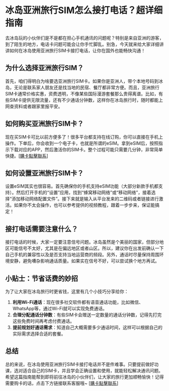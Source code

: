 # 冰岛亚洲旅行SIM怎么接打电话？超详细指南

去冰岛玩的小伙伴们是不是都在担心手机通讯的问题呢？特别是来自亚洲的游客，到了陌生的地方，电话卡问题可能会让你手忙脚乱。别急，今天就来给大家详细讲讲如何在冰岛使用亚洲旅行SIM卡接打电话，让你在国外也能畅快沟通！

## 为什么选择亚洲旅行SIM？

首先，咱们得明白为啥要选亚洲旅行SIM卡。如果你是亚洲人，带个本地号码到冰岛，无论是联系家人朋友还是找当地的民宿、餐厅都非常方便。而且，亚洲旅行SIM卡通常价格实惠，资费透明，不像某些国际漫游套餐那么贵得离谱。比如，有些SIM卡提供无限流量，还有不少通话分钟数，这样你在冰岛旅行时，随时都能上网查资料或者跟家里报平安。

## 如何购买亚洲旅行SIM卡？

现在买SIM卡可比以前方便多了！很多平台都支持在线订购，你可以直接在手机上操作。下单后，你会收到一个电子卡，也就是所谓的eSIM。拿到eSIM后，按照指示下载对应的APP，然后激活你的SIM卡。整个过程可能只需要几分钟，非常简单快捷。[[購卡點擊聯系](https://t.me/s/esim1088)]

## 如何设置亚洲旅行SIM卡？

设置eSIM其实也很容易。首先确保你的手机支持eSIM功能（大部分新款手机都支持）。然后打开手机的“设置”应用，找到“蜂窝移动网络”或“移动网络”，接着选择“添加移动网络配置文件”。接下来就是输入从平台发来的二维码或者链接进行激活。如果你不太会操作，也可以参考提供的视频教程，跟着一步步来，保证能搞定！

## 接打电话需要注意什么？

接打电话的时候，大家一定要注意信号问题。冰岛虽然是个美丽的国家，但部分地区可能信号不太好，尤其是在偏远地区或者山区。所以，建议你在出发前确认一下自己手机的兼容性以及是否支持当地运营商的频段。另外，通话时尽量保持周围环境安静，避免嘈杂影响通话质量。如果实在信号不好，可以尝试换个地方再试。

## 小贴士：节省话费的妙招

为了让大家在冰岛旅行时更省钱，这里有几个小技巧分享给你：
1. **利用Wi-Fi通话**：现在很多社交软件都有语音通话功能，比如微信、WhatsApp等，通过Wi-Fi就可以实现免费通话。
2. **合理分配通话分钟数**：有些SIM卡会赠送一定数量的通话分钟数，记得先打完这些免费时间再考虑付费通话。
3. **提前规划好通话需求**：知道自己大概需要多少通话时间，这样可以根据自己的实际需求选择合适的套餐。

## 总结

总的来说，在冰岛使用亚洲旅行SIM卡接打电话并不是件难事。只要提前做好功课，选对适合自己的SIM卡，并且学会正确设置和使用，就能轻松解决通讯问题。希望这篇指南能帮到即将前往冰岛的小伙伴们，让大家的旅行更加顺畅愉快！记得需要购卡的话，点击下方链接联系客服哦~ [[購卡點擊聯系](https://t.me/s/esim1088)]